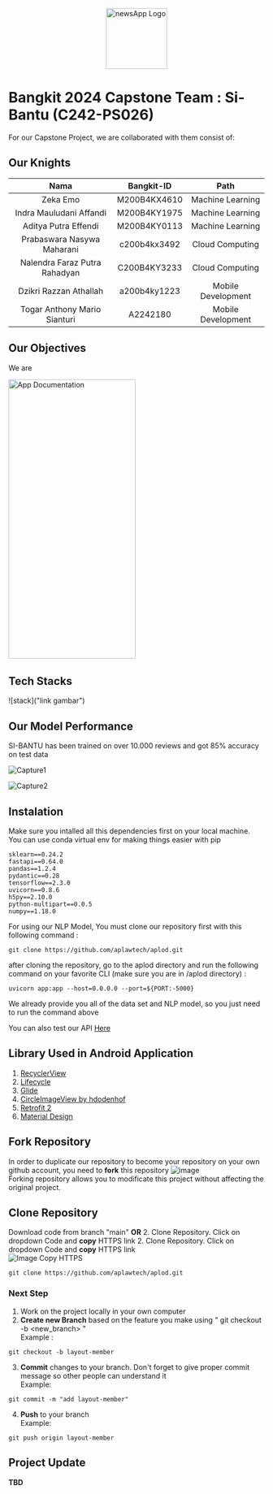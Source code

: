 <p align="center">
  <img src="./assets/newsApp_logo.png" alt="newsApp Logo" width="120"/>
</p>

# Bangkit 2024 Capstone Team : Si-Bantu (C242-PS026)

For our Capstone Project, we are collaborated with them consist of:

## Our Knights

|          Nama         | Bangkit-ID |       Path       |
|:---------------------:|:----------:|:----------------:|
|  Zeka Emo  |  M200B4KX4610  | Machine Learning |
|  Indra Mauludani Affandi  |  M200B4KY1975  | Machine Learning |
|   Aditya Putra Effendi    |  M200B4KY0113  |  Machine Learning |
|  Prabaswara Nasywa Maharani  |  c200b4kx3492  |  Cloud Computing |
|  Nalendra Faraz Putra Rahadyan  |  C200B4KY3233  |  Cloud Computing |
|    Dzikri Razzan Athallah      |  a200b4ky1223  |      Mobile Development     |
|    Togar Anthony Mario Sianturi      |  A2242180  |      Mobile Development     |

## Our Objectives
We are

<img src="" alt="App Documentation" width="250" height="550">&nbsp; &nbsp;


## Tech Stacks

![stack]("link gambar")

## Our Model Performance
SI-BANTU has been trained on over 10.000 reviews and got 85% accuracy on test data

![Capture1]()

![Capture2]()

## Instalation
Make sure you intalled all this dependencies first on your local machine. You can use conda virtual env for making things easier with pip
```text
sklearn==0.24.2 
fastapi==‎0.64.0 
pandas==1.2.4
pydantic==0.28
tensorflow==2.3.0
uvicorn==0.8.6
h5py==2.10.0
python-multipart==0.0.5
numpy==1.18.0
```

For using our NLP Model, You must clone our repository first with this following command :

`git clone https://github.com/aplawtech/aplod.git`

after cloning the repository, go to the aplod directory and run the following command on your favorite CLI (make sure you are in /aplod directory) :

` uvicorn app:app --host=0.0.0.0 --port=${PORT:-5000} `

We already provide you all of the data set and NLP model, so you just need to run the command above

You can also test our API [Here](https://aplodfix-wk452lxpxq-et.a.run.app/predict)

## Library Used in Android Application
1. [RecyclerView](https://developer.android.com/guide/topics/ui/layout/recyclerview)
2. [Lifecycle](https://developer.android.com/jetpack/androidx/releases/lifecycle)
3. [Glide](https://github.com/bumptech/glide)
4. [CircleImageView by hdodenhof](https://github.com/hdodenhof/CircleImageView)
5. [Retrofit 2](https://square.github.io/retrofit/)
6. [Material Design](https://material.io/develop/android)

## Fork Repository
In order to duplicate our repository to become your repository on your own github account, you need to **fork** this repository
![image](https://user-images.githubusercontent.com/85149518/120605441-405eb400-c478-11eb-9304-4dcd1fa61a71.png) </br>
Forking repository allows you to modificate this project without affecting the original project.

## Clone Repository
Download code from branch "main" **OR** 
2. Clone Repository. Click on dropdown Code and **copy** HTTPS link
2. Clone Repository. Click on dropdown Code and **copy** HTTPS link <br/>
![Image Copy HTTPS](https://camo.githubusercontent.com/1c0cf8056422ff414eee75142b213c5970e085c2e33c0a6d69dc2639d98216f1/68747470733a2f2f6669727374636f6e747269627574696f6e732e6769746875622e696f2f6173736574732f526561646d652f636f70792d746f2d636c6970626f6172642e706e67)
```
git clone https://github.com/aplawtech/aplod.git
```

### Next Step
1. Work on the project locally in your own computer
2. **Create new Branch** based on the feature you make using " git checkout -b <new_branch> " <br/>
Example :
```
git checkout -b layout-member
```
3. **Commit** changes to your branch. Don't forget to give proper commit message so other people can understand it <br/>
Example:
```
git commit -m "add layout-member"
```
4. **Push** to your branch <br/>
Example:
```
git push origin layout-member
```

## Project Update

**TBD** 
